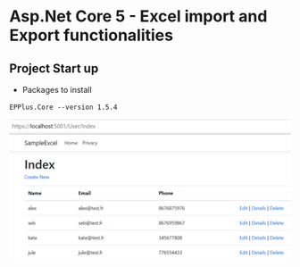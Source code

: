 # Asp.Net Core 5 - Excel import and Export functionalities


## Project Start up

- Packages to install
```
EPPlus.Core --version 1.5.4
```

<img src="/pictures/users.png" title="users"  width="800">